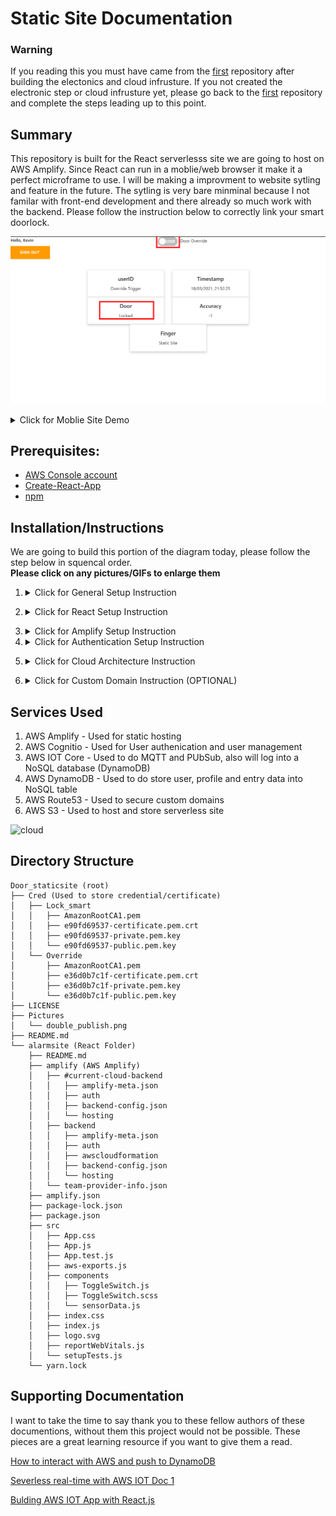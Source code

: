 # Static Site Documentation

### Warning
If you reading this you must have came from the [first]() repository after building the electonics and cloud infrusture. If you not created the electronic step or cloud infrusture yet, please go back to the [first]() repository and complete the steps leading up to this point. 

## Summary

This repository is built for the React serverlesss site we are going to host on AWS Amplify. Since React can run in a moblie/web browser it make it a perfect microframe to use. I will be making a improvment to website sytling and feature in the future. The sytling is very bare minminal because I not familar with front-end development and there already so much work with the backend. Please follow the instruction below to correctly link your smart doorlock.

![web](gif/site.gif)

  <details>
     <summary>Click for Moblie Site Demo</summary>
         <img src="gif\mobilesite.gif" width="38%" height="38%">
   </details>

## Prerequisites:
- [AWS Console account](https://docs.aws.amazon.com/polly/latest/dg/setting-up.html)
- [Create-React-App](https://www.npmjs.com/package/create-react-app)
- [npm](https://www.npmjs.com/get-npm)

## Installation/Instructions
We are going to build this portion of the diagram today, please follow the step below in squencal order.</br>**Please click on any pictures/GIFs to enlarge them**

1.  <details>
     <summary>Click for General Setup Instruction</summary>
     
     ### General Setup
     1. Make sure all the prerequisites are all met and installed
     2. Clone this repo ```git clone https://github.com/KevyVo/Door_staticsite```
     3. cd into the directory alarmsite ```~/Door_staticsite/alarmsite```
     4. Install all the packages ```npm install```
     5. Once all the steps are completed move onto amplify Setup
   </details>

2.  <details>
     <summary>Click for React Setup Instruction</summary>

     We are going to enter the right aws information for your cloud service that created in the [first]() repo and change some user customication
     
     ### React Setup
     1. Please open your AWS console and navigate to AWS Iot Core
     2. The endpoint should be found here, please copy this since we will be using this shortly
        + ![endpoint](Pictures/endpoint.png)
     3. Please navigate to the App.js for React,```alarmsite/src/App.js```
     4. Please change the endpoint and region here with endpoint and region
        + ```
          Amplify.addPluggable(new AWSIoTProvider({
             aws_pubsub_region: 'us-west-2',
             aws_pubsub_endpoint: 'wss://a1w99or2wkkhk5-ats.iot.us-west-2.amazonaws.com/mqtt',
            }));
          ```
     5. Now change name to your name now, localed in display-name
        + ```return authState === AuthState.SignedIn && user ? (
            <div className="App">
                <ToggleSwitch id="Override" checked={ Override } onChange={ onOverrideChange } />
            <label htmlFor="Override">Door Override</label>
            <div className="display-name">Hello, Kevin</div>
                <AmplifySignOut />
            <Container className="p-4">
                <Row className="p-3 justify-content-md-center">
                <Col md="auto"> <Sensors name="userID" unit=""/> </Col>
                <Col md="auto"> <Sensors name="Timestamp" unit=""/> </Col>
                <Col md="auto"> <Sensors name="Door" unit=""/> </Col>
                <Col md="auto"> <Sensors name="Accuracy" unit=""/> </Col>
                <Col md="auto"> <Sensors name="Finger" unit=""/> </Col>
                </Row>
            </Container>
            </div>
            ```
     6. Now save the js file
     7. Now navigate to ```alarmsite/src/components/sensorData.js```
     8. We need to change template endpoint and region to your endpoint and region once again
        + ```Amplify.addPluggable(new AWSIoTProvider({
                aws_pubsub_region: 'us-west-2',
                aws_pubsub_endpoint: 'wss://a1w99or2wkkhk5-ats.iot.us-west-2.amazonaws.com/mqtt',
            }));
          ```
     9.  Save the js file
     10. Once successful please move onto the Amplify instructions
       
   </details>

3.  <details>
     <summary>Click for Amplify Setup Instruction</summary>

     Please refer to this supporting [docmention]() if any errors occurs

     ### Amplify Setup
     1. Use the same AWS account we made for database in the [first](https://docs.amplify.aws/start/q/integration/react)
     2. Install the Amplify CLI if you have not, ```npm install -g @aws-amplify/cli```
     3. Setup add new user, ```amplify configure```
     4. Create a new user when the window popup
        + ![create](Pictures/user-creation.gif)
     5. Please download the csv or keep the page with credtional page up
     6. Please fill out the prompts on the terminal like this
        + ``` 
          Enter the access key of the newly created user:
          ? accessKeyId:  # YOUR_ACCESS_KEY_ID
          ? secretAccessKey:  # YOUR_SECRET_ACCESS_KEY
          This would update/create the AWS Profile in your local machine
          ? Profile Name:  # (default)
          ```
     7. Initialize Amplify ```amplify init```
     8. Please follow the screenshot below, unless you know what you are doing
        + ![init](Pictures/init.png)
     9. If everything was successful you can just move on to Authentication setup

    </details>

4.  <details>
     <summary>Click for Authentication Setup Instruction</summary>
     
     ### Authentication Setup
     1. Since we are going to use the console to config other setting in Cognitio, we only need very simple setup
     2. Please run ```amplify add auth``` to add authentication
        + ![auth](Pictures/auth.png)
     3. Once successful please run ```amplify push```, this push all the changes to the cloud
     4. We can now test our Web app by running, ```npm start```
        + This may take awhile
        + If there are any missing libraies errors, please try to npm install them to resolve the issue
        + A sucessful lauch should look like this</br> ![login](Pictures/login.png)
     5. Once the page has launch successful we can close that port/terminal and move onto cloud infrusture
   </details>

5.  <details>
     <summary>Click for Cloud Architecture Instruction</summary>
     
     ### Creating a poilcy
     1. Navigate to the AWS Iot Core
     2. Now go to to Secure->Policies->Create
        + ![nav](Pictures/Create_nav.png)
     3. Now fill out the form like this
        + ![create](Pictures/Create.png)
     4. Now we need to start out local server, ```npm start```
     5. Once the site has loaded, please sign up. Your E-mail should be the same as your username.
     6. Please do throught the veriying your account with you e-mail
     7. Once the account is veried, please login using the credential you just create
     8. Now open up the the console log and you should have your Cognito Idenity Id log into the Console Log. This was possbile to the line we had in out App.js in our src folder.
        + ```Auth.currentCredentials().then(creds => console.log(creds));```
     9.  Copy the ID as we will need it in the next following steps
   
     ### Resolving the websocket 
     1.  Please refer to the [guide](https://docs.aws.amazon.com/cli/latest/userguide/cli-chap-install.html) on alternate method if you don`t use Linux or mac
     2.  Run ```sudo apt-get update```
     3.  Then run ```sudo apt-get install awscli```
     4.  Finally insert the iotpolicy name you create along with the ID, ```aws iot attach-principal-policy --policy-name 'myIoTPolicy' --principal '<YOUR_COGNITO_IDENTITY_ID>'```
   
     ### Permission Settings
     1. Open the AWS Console and Navigate to CloudFormation
     2. Then look for the stack you just created. It should have 3 resources in it, which are AuthRole, UnauthRole and DepolymentBucket.
        + ![stack](Pictures/Stack.png)
     3. Click on the authRole physical ID, this should take you IAM roles
     4. Now Click on attach policies
     5. We need to add two polices
        1. AWSIoTConfigAccess
        2. AWSIoTDataAccess
        -  ![iam](Pictures/Iam.png) 
     6. Click Attach Policy
        -  ![attach](Pictures/attach.png)

     ### Disable Sign-Up
     1. Since we are the only one that want to have access the site, we need to not have sign up open to others. Please navigate to Cognitio on the AWS console.
     2. Please follow the instruction and gif I have link below:
        1. Click on manage User Pool
        2. Select the correct Userpool 
        3. Click on the pencil icon of the box that encapules "User Sign Up allowed?"
        4. Select Only allow administartor to create users
        5. click save changes
           - ![cognitio](gif/signup.gif)
     
     ### Hosting
     1. We now need to host our react site so you can access via the internet. Open the terminal and navigate to alarmsite root folder ```cd Door_staticsite/alarmsite```
     2. Please follow the gif and instruction I have attach below:
        1. ```amplify add hosting```
        2. select the plugin module to excute: Hosting with Amplify Console (Managed hosting with custom domains, Continous depolyment)
        3. Choose a type: Manual deployment
        4. ```amplify publish``` This will push everything up to the cloud and give us public access
            - ![hosting](gif/hosting.gif)
     3. If you don`t want to host on a custom domain(step 6) please return back to the [first]() repo and move onto step 5(Smart Light).
   </details>

6.  <details>
     <summary>Click for Custom Domain Instruction (OPTIONAL)</summary>
     
     ### Route 53
     1. Please navigate to Route 53 in the AWS Console
     2. Please follow the gif and instruction I have attach below:
        1. In the Register a domain, type a domain name you would like
        2. Choose a avalilble domain ending or research for a new domain
        3. add the domain to cart (WILL COST X Amount, this is only part of the project that will cost money)
        4. click continue
        5. Contact type: Person
        6. Privacy Protection: Enable
        7. Click continue
        8. Check over information, agree to the terms then click compelte order
        9. Now wait for the domain to be ready for to be use (about 15 mins)
           - ![route53](gif/Route53.gif)

      ### Connecting it to Ampify APP
      1. Please navigate to Amplify in the AWS Console
      2. Please follow the gif and instruction below
         1. Click on the correct Amplify App
         2. Click on Domain management
         3. Click on the search bar and the custom domain we just bought should drop down from the menu
         4. select the correct domain
         5. click save
            - ![amplify](gif/amplify.gif)
      3. Please return back to the [first]() repo and move onto step 5(Smart Light).
   </details>

## Services Used

1. AWS Amplify - Used for static hosting
2. AWS Cognitio - Used for User authenication and user management
3. AWS IOT Core - Used to do MQTT and PUbSub, also will log into a NoSQL database (DynamoDB)
4. AWS DynamoDB - Used to do store user, profile and entry data into NoSQL table
5. AWS Route53 - Used to secure custom domains
6. AWS S3 - Used to host and store serverless site

![cloud](https://github.com/KevyVo/Door_staticsite/blob/main/Pictures/SmartLock_Cloud.PNG)

## Directory Structure
```
Door_staticsite (root)
├── Cred (Used to store credential/certificate)
│   ├── Lock_smart
│   │   ├── AmazonRootCA1.pem
│   │   ├── e90fd69537-certificate.pem.crt
│   │   ├── e90fd69537-private.pem.key
│   │   └── e90fd69537-public.pem.key
│   └── Override
│       ├── AmazonRootCA1.pem
│       ├── e36d0b7c1f-certificate.pem.crt
│       ├── e36d0b7c1f-private.pem.key
│       └── e36d0b7c1f-public.pem.key
├── LICENSE
├── Pictures
│   └── double_publish.png
├── README.md
└── alarmsite (React Folder)
    ├── README.md
    ├── amplify (AWS Amplify)
    │   ├── #current-cloud-backend
    │   │   ├── amplify-meta.json
    │   │   ├── auth
    │   │   ├── backend-config.json
    │   │   └── hosting
    │   ├── backend
    │   │   ├── amplify-meta.json
    │   │   ├── auth
    │   │   ├── awscloudformation
    │   │   ├── backend-config.json
    │   │   └── hosting
    │   └── team-provider-info.json
    ├── amplify.json
    ├── package-lock.json
    ├── package.json
    ├── src
    │   ├── App.css
    │   ├── App.js
    │   ├── App.test.js
    │   ├── aws-exports.js
    │   ├── components
    │   │   ├── ToggleSwitch.js
    │   │   ├── ToggleSwitch.scss
    │   │   └── sensorData.js
    │   ├── index.css
    │   ├── index.js
    │   ├── logo.svg
    │   ├── reportWebVitals.js
    │   └── setupTests.js
    └── yarn.lock
```
## Supporting Documentation

I want to take the time to say thank you to these fellow authors of these documentions, without them this project would not be possible. These pieces are a great learning resource if you want to give them a read.

[How to interact with AWS and push to DynamoDB](https://electronicsinnovation.com/how-to-get-raspberry-pi-to-interact-with-amazon-web-services-push-data-into-the-dynamodb/)

[Severless real-time with AWS IOT Doc 1](https://medium.com/serverlessguru/serverless-real-time-reactjs-app-aws-iot-mqtt-17d023954045)

[Bulding AWS IOT App with React.js](https://theskenengineering.com/building-a-react-js-app-with-aws-iot/)



